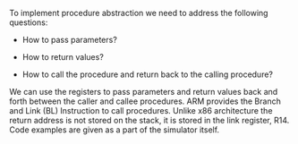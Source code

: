 To implement procedure abstraction we need to address the following questions:

- How to pass parameters?

- How to return values?

- How to call the procedure and return back to the calling procedure?

We can use the registers to pass parameters and return values back and forth between the caller and callee procedures. ARM provides the Branch and Link (BL) Instruction to call procedures. Unlike x86 architecture the return address is not stored on the stack, it is stored in the link register, R14. Code examples are given as a part of the simulator itself.